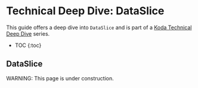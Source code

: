 <!-- go/markdown-->

# Technical Deep Dive: DataSlice

This guide offers a deep dive into `DataSlice` and is part of a
[Koda Technical Deep Dive](overview.md) series.

* TOC
{:toc}

## DataSlice

WARNING: This page is under construction.
